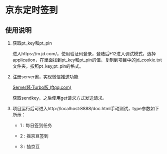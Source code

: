 # 京东定时签到

## 使用说明

1. 获取pt_key和pt_pin

   进入https://m.jd.com/，使用验证码登录，登陆后F12进入调试模式，选择application，在里面找到pt_key和pt_pin的值，复制到项目中的jd_cookie.txt文件夹，按照pt_key,pt_pin的格式。

2. 注册server酱，实现微信推送功能

   [Server酱·Turbo版 (ftqq.com)](https://sct.ftqq.com/)

   获取sendkey，之后使用get请求方式发送请求。

3. 项目运行后可进入http://localhost:8888/doc.html手动测试，type参数如下所示：

   - 1 : 每日签到任务

   - 2 : 摇京豆签到

   - 3 : 抽京豆

